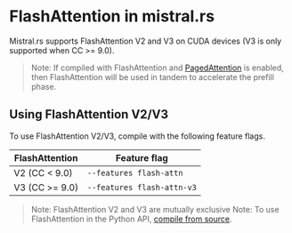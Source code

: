# FlashAttention in mistral.rs

Mistral.rs supports FlashAttention V2 and V3 on CUDA devices (V3 is only supported when CC >= 9.0).

> Note: If compiled with FlashAttention and [PagedAttention](PAGED_ATTENTION.md) is enabled, then FlashAttention will be used in tandem to accelerate
the prefill phase.

## Using FlashAttention V2/V3

To use FlashAttention V2/V3, compile with the following feature flags.

|FlashAttention|Feature flag|
|--|--|
|V2 (CC < 9.0)| `--features flash-attn` |
|V3 (CC >= 9.0)| `--features flash-attn-v3` |

> Note: FlashAttention V2 and V3 are mutually exclusive
> Note: To use FlashAttention in the Python API, [compile from source](../mistralrs-pyo3/README.md).
